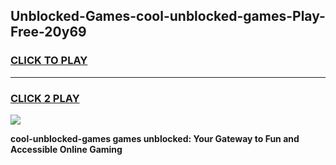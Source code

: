 
## Unblocked-Games-cool-unblocked-games-Play-Free-20y69
<h3>
<a href="https://premium76.site?title=cool-unblocked-games&ref=19M">CLICK TO PLAY</a></h3>
<hr>

<h3>
<a href="https://premium76.site?title=cool-unblocked-games&ref=19M">CLICK 2 PLAY</a>
  
</h3>

<a href="https://premium76.site?title=cool-unblocked-games&ref=19M"><img src="https://clearcache.store/games.png"></a>


**cool-unblocked-games games unblocked: Your Gateway to Fun and Accessible Online Gaming**
